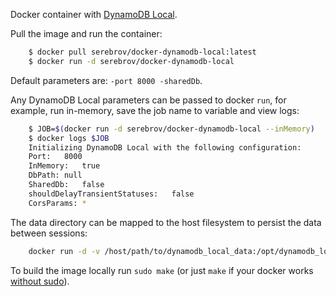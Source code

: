 Docker container with [DynamoDB Local](http://docs.aws.amazon.com/amazondynamodb/latest/developerguide/Tools.DynamoDBLocal.html).

Pull the image and run the container:

```bash
    $ docker pull serebrov/docker-dynamodb-local:latest
    $ docker run -d serebrov/docker-dynamodb-local
```

Default parameters are: `-port 8000 -sharedDb`.

Any DynamoDB Local parameters can be passed to docker `run`, for example, run in-memory, save the job name to variable and view logs:

```bash
    $ JOB=$(docker run -d serebrov/docker-dynamodb-local --inMemory)
    $ docker logs $JOB
    Initializing DynamoDB Local with the following configuration:
    Port:	8000
    InMemory:	true
    DbPath:	null
    SharedDb:	false
    shouldDelayTransientStatuses:	false
    CorsParams:	*
```

The data directory can be mapped to the host filesystem to persist the data between sessions:

```bash
    docker run -d -v /host/path/to/dynamodb_local_data:/opt/dynamodb_local_data serebrov/docker-dynamodb-local
```


To build the image locally run `sudo make` (or just `make` if your docker works [without sudo](https://docs.docker.com/engine/installation/linux/ubuntulinux/#create-a-docker-group)).
